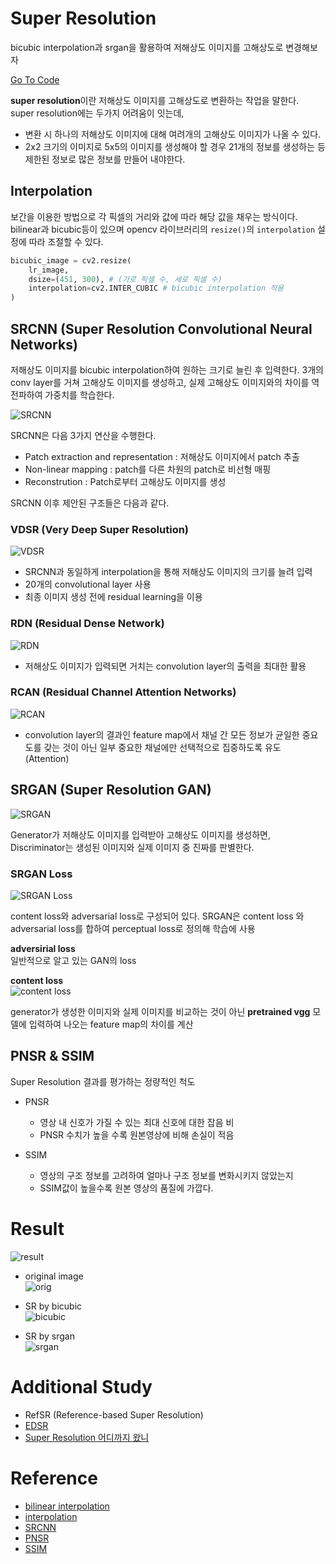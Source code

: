# Super Resolution  
bicubic interpolation과 srgan을 활용하여 저해상도 이미지를 고해상도로 변경해보자  

[Go To Code](https://github.com/estela19/AIFFEL/blob/master/exp16/baselilne.ipynb)



**super resolution**이란 저해상도 이미지를 고해상도로 변환하는 작업을 말한다.  
super resolution에는 두가지 어려움이 잇는데, 
* 변환 시 하나의 저해상도 이미지에 대해 여려개의 고해상도 이미지가 나올 수 있다.
* 2x2 크기의 이미지로 5x5의 이미지를 생성해야 할 경우 21개의 정보를 생성하는 등 제한된 정보로 많은 정보를 만들어 내야한다.   

## Interpolation  
보간을 이용한 방법으로 각 픽셀의 거리와 값에 따라 해당 값을 채우는 방식이다.  
bilinear과 bicubic등이 있으며 opencv 라이브러리의 `resize()`의 `interpolation` 설정에 따라 조절할 수 있다.

```python
bicubic_image = cv2.resize(
    lr_image, 
    dsize=(451, 300), # (가로 픽셀 수, 세로 픽셀 수)
    interpolation=cv2.INTER_CUBIC # bicubic interpolation 적용
)
```

## SRCNN (Super Resolution Convolutional Neural Networks)
저해상도 이미지를 bicubic interpolation하여 원하는 크기로 늘린 후 입력한다.
3개의 conv layer를 거쳐 고해상도 이미지를 생성하고, 실제 고해상도 이미지와의 차이를 역전파하여 가중치를 학습한다.  

![SRCNN](https://github.com/estela19/AIFFEL/blob/master/exp16/utils/SRCNN.jpg)

SRCNN은 다음 3가지 연산을 수행한다. 
* Patch extraction and representation : 저해상도 이미지에서 patch 추출  
* Non-linear mapping : patch를 다른 차원의 patch로 비선형 매핑
* Reconstrution : Patch로부터 고해상도 이미지를 생성  

SRCNN 이후 제안된 구조들은 다음과 같다.  

### VDSR (Very Deep Super Resolution)

![VDSR](https://github.com/estela19/AIFFEL/blob/master/exp16/utils/VDSR.jpg)

* SRCNN과 동일하게 interpolation을 통해 저해상도 이미지의 크기를 늘려 입력  
* 20개의 convolutional layer 사용
* 최종 이미지 생성 전에 residual learning을 이용

### RDN (Residual Dense Network)

![RDN](https://github.com/estela19/AIFFEL/blob/master/exp16/utils/RDN.jpg)

* 저해상도 이미지가 입력되면 거치는 convolution layer의 출력을 최대한 활용

### RCAN (Residual Channel Attention Networks)

![RCAN](https://github.com/estela19/AIFFEL/blob/master/exp16/utils/RCAN.jpg)

* convolution layer의 결과인 feature map에서 채널 간 모든 정보가 균일한 중요도를 갖는 것이 아닌 일부 중요한 채널에만 선택적으로 집중하도록 유도 (Attention)

## SRGAN (Super Resolution GAN)

![SRGAN](https://github.com/estela19/AIFFEL/blob/master/exp16/utils/SRGAN.jpg)

Generator가 저해상도 이미지를 입력받아 고해상도 이미지를 생성하면,  Discriminator는 생성된 이미지와 실제 이미지 중 진짜를 판별한다. 

### SRGAN Loss
![SRGAN Loss](https://github.com/estela19/AIFFEL/blob/master/exp16/utils/SRGAN_loss.jpg)

content loss와 adversarial loss로 구성되어 있다. 
SRGAN은 content loss 와 adversarial loss를 합하여 perceptual loss로 정의해 학습에 사용  

**adversirial loss**  
일반적으로 알고 있는 GAN의 loss

**content loss**  
![content loss](https://github.com/estela19/AIFFEL/blob/master/exp16/utils/content_loss.jpg)

generator가 생성한 이미지와 실제 이미지를 비교하는 것이 아닌 **pretrained vgg** 모델에 입력하여 나오는 feature map의 차이를 계산  

## PNSR & SSIM 
Super Resolution 결과를 평가하는 정량적인 척도

* PNSR
	* 영상 내 신호가 가질 수 있는 최대 신호에 대한 잡음 비
	* PNSR 수치가 높을 수록 원본영상에 비해 손실이 적음

* SSIM
	* 영상의 구조 정보를 고려하여 얼마나 구조 정보를 변화시키지 않았는지  
	* SSIM값이 높을수록 원본 영상의 품질에 가깝다. 


# Result
![result](https://github.com/estela19/AIFFEL/blob/master/exp16/utils/result.jpg)

* original image  
![orig](https://github.com/estela19/AIFFEL/blob/master/exp16/images/fire_lr.gif)

* SR by bicubic  
![bicubic](https://github.com/estela19/AIFFEL/blob/master/exp16/images/bicubic.gif)  

* SR by srgan  
![srgan](https://github.com/estela19/AIFFEL/blob/master/exp16/images/srgan.gif)

# Additional Study
* RefSR (Reference-based Super Resolution)
* [EDSR](https://www.youtube.com/watch?v=OMIqkn2DCUk)
* [Super Resolution 어디까지 왔니](https://www.youtube.com/watch?v=nvsYKSHw0jo)

# Reference
* [bilinear interpolation](https://blog.naver.com/dic1224/220882679460)  
* [interpolation](https://bskyvision.com/789)  
* [SRCNN](https://d-tail.tistory.com/6)
* [PNSR](https://bskyvision.com/392)
* [SSIM](https://bskyvision.com/396)